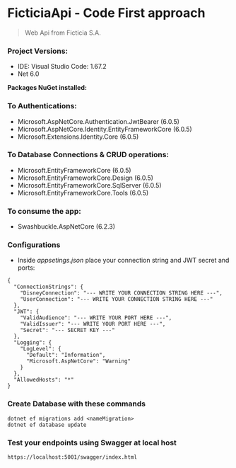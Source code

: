 # FicticiaApi - Code First approach
> Web Api from Ficticia S.A.

### Project Versions:
- IDE: Visual Studio Code: 1.67.2
- Net 6.0

**Packages NuGet installed:**
### To Authentications:
- Microsoft.AspNetCore.Authentication.JwtBearer (6.0.5)
- Microsoft.AspNetCore.Identity.EntityFrameworkCore (6.0.5)
- Microsoft.Extensions.Identity.Core (6.0.5)
### To Database Connections & CRUD operations:
- Microsoft.EntityFrameworkCore (6.0.5)
- Microsoft.EntityFrameworkCore.Design (6.0.5)
- Microsoft.EntityFrameworkCore.SqlServer (6.0.5)
- Microsoft.EntityFrameworkCore.Tools (6.0.5)
### To consume the app:
- Swashbuckle.AspNetCore (6.2.3)

### Configurations

- Inside *appsetings.json* place your connection string and JWT secret and ports:
````
{
  "ConnectionStrings": {
    "DisneyConnection": "--- WRITE YOUR CONNECTION STRING HERE ---",
    "UserConnection": "--- WRITE YOUR CONNECTION STRING HERE ---"
  },  
  "JWT": {
    "ValidAudience": "--- WRITE YOUR PORT HERE ---",
    "ValidIssuer": "--- WRITE YOUR PORT HERE ---",
    "Secret": "--- SECRET KEY ---"
  },
  "Logging": {
    "LogLevel": {
      "Default": "Information",
      "Microsoft.AspNetCore": "Warning"
    }
  },
  "AllowedHosts": "*"
}
````
### Create Database with these commands

````
dotnet ef migrations add <nameMigration> 
dotnet ef database update
````
### Test your endpoints using Swagger at local host

````
https://localhost:5001/swagger/index.html
````



